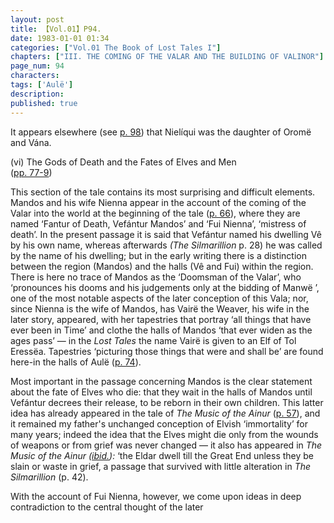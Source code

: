 ```yaml
---
layout: post
title: 【Vol.01】P94.
date: 1983-01-01 01:34
categories: ["Vol.01 The Book of Lost Tales I"]
chapters: ["III. THE COMING OF THE VALAR AND THE BUILDING OF VALINOR"]
page_num: 94
characters: 
tags: ['Aulë']
description: 
published: true
---
```


It appears elsewhere (see [p. 98]({{site.baseurl}}/vol01-p98)) that Nielíqui was the daughter of Oromë and Vána.

(vi) The Gods of Death and the Fates of Elves and Men<BR>([pp. 77-9]({{site.baseurl}}/vol01-p77))

This section of the tale contains its most surprising and difficult elements. Mandos and his wife Nienna appear in the account of the coming of the Valar into the world at the beginning of the tale ([p. 66]({{site.baseurl}}/vol01-p66)), where they are named ‘Fantur of Death, Vefántur Mandos’ and ‘Fui Nienna’, ‘mistress of death’. In the present passage it is said that Vefántur named his dwelling Vê by his own name, whereas afterwards <I>(The Silmarillion</I> p. 28) he was called by the name of his dwelling; but in the early writing there is a distinction between the region (Mandos) and the halls (Vê and Fui) within the region. There is here no trace of Mandos as the ‘Doomsman of the Valar’, who ‘pronounces his dooms and his judgements only at the bidding of Manwë ’, one of the most notable aspects of the later conception of this Vala; nor, since Nienna is the wife of Mandos, has Vairë the Weaver, his wife in the later story, appeared, with her tapestries that portray ‘all things that have ever been in Time’ and clothe the halls of Mandos ‘that ever widen as the ages pass’ — in the <I>Lost Tales</I> the name Vairë is given to an Elf of Tol Eressëa. Tapestries ‘picturing those things that were and shall be’ are found here-in the halls of Aulë ([p. 74]({{site.baseurl}}/vol01-p74)).

Most important in the passage concerning Mandos is the clear statement about the fate of Elves who die: that they wait in the halls of Mandos until Vefántur decrees their release, to be reborn in their own children. This latter idea has already appeared in the tale of <I>The Music of the Ainur</I> ([p. 57]({{site.baseurl}}/vol01-p57)), and it remained my father's unchanged conception of Elvish ‘immortality’ for many years; indeed the idea that the Elves might die only from the wounds of weapons or from grief was never changed — it also has appeared in <I>The Music of the Ainur ([ibid.]({{site.baseurl}}/vol01-p57)):</I> ‘the Eldar dwell till the Great End unless they be slain or waste in grief, a passage that survived with little alteration in <I>The Silmarillion</I> (p. 42).

With the account of Fui Nienna, however, we come upon ideas in deep contradiction to the central thought of the later

